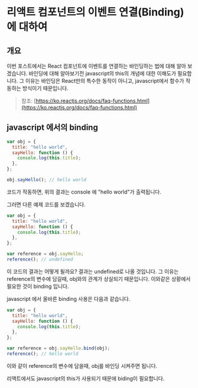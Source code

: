 # 리액트 컴포넌트의 이벤트 연결(Binding)에 대하여

## 개요

이번 포스트에서는 React 컴포넌트에 이벤트를 연결하는 바인딩하는 법에 대해 알아 보겠습니다.
바인딩에 대해 알아보기전 javascript의 this의 개념에 대한 이해도가 필요합니다. 그 이유는 바인딩은 React만의 특수한 동작이 아니고, javascript에서 함수가 작동하는 방식이기 때문입니다.

> 참조: [https://ko.reactjs.org/docs/faq-functions.html](https://ko.reactjs.org/docs/faq-functions.html)

## javascript 에서의 binding

```js
var obj = {
  title: "hello world",
  sayHello: function () {
    console.log(this.title);
  },
};

obj.sayHello(); // hello world
```

코드가 작동하면, 위의 결과는 console 에 "hello world"가 출력됩니다.

그러면 다른 예제 코드를 보겠습니다.

```js
var obj = {
  title: "hello world",
  sayHello: function () {
    console.log(this.title);
  },
};

var reference = obj.sayHello;
reference(); // undefined
```

이 코드의 결과는 어떻게 될까요?
결과는 undefined로 나올 것입니다. 그 이유는 reference의 변수에 담길때, obj와의 관계가 상실되기 때문입니다.
이와같은 상황에서 필요한 것이 binding 입니다.

javascript 에서 올바른 binding 사용은 다음과 같습니다.

```js
var obj = {
  title: "hello world",
  sayHello: function () {
    console.log(this.title);
  },
};

var reference = obj.sayHello.bind(obj);
reference(); // hello world
```

이와 같이 reference의 변수에 담을때, obj를 바인딩 시켜주면 됩니다.

리액트에서도 javascript의 this가 사용되기 때문에 biding이 필요합니다.
